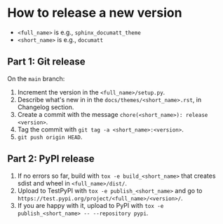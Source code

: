 # How to release a new version

* `<full_name>` is e.g., `sphinx_documatt_theme`
* `<short_name>` is e.g., `documatt`

## Part 1: Git release

On the `main` branch:

1. Increment the version in the `<full_name>/setup.py`.
2. Describe what's new in in the `docs/themes/<short_name>.rst`, in Changelog section.
3. Create a commit with the message `chore(<short_name>): release <version>`.
4. Tag the commit with `git tag -a <short_name>:<version>`.
4. `git push origin HEAD`.

## Part 2: PyPI release

1. If no errors so far, build with `tox -e build_<short_name>` that creates sdist and wheel in `<full_name>/dist/`.
2. Upload to TestPyPI with `tox -e publish_<short_name>` and go to `https://test.pypi.org/project/<full_name>/<version>/`.
3. If you are happy with it, upload to PyPI with `tox -e publish_<short_name> -- --repository pypi`.